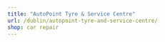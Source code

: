 ```yaml
---
title: "AutoPoint Tyre & Service Centre"
url: /dublin/autopoint-tyre-and-service-centre/
shop: car repair
---
```

